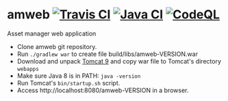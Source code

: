 # amweb [![Travis CI](https://travis-ci.org/marco-schmidt/amweb.svg?branch=master)](https://travis-ci.org/marco-schmidt/amweb) [![Java CI](https://github.com/marco-schmidt/amweb/workflows/Java%20CI/badge.svg)](https://github.com/marco-schmidt/amweb/actions?query=workflow%3A%22Java+CI%22) [![CodeQL](https://github.com/marco-schmidt/amweb/workflows/CodeQL/badge.svg)](https://github.com/marco-schmidt/amweb/actions?query=workflow%3ACodeQL)

Asset manager web application

* Clone amweb git repository.
* Run ``./gradlew war`` to create file build/libs/amweb-VERSION.war
* Download and unpack [Tomcat 9](https://tomcat.apache.org) and copy war file to Tomcat's directory ``webapps``
* Make sure Java 8 is in PATH: ``java -version``
* Run Tomcat's ``bin/startup.sh`` script.
* Access http://localhost:8080/amweb-VERSION in a browser.